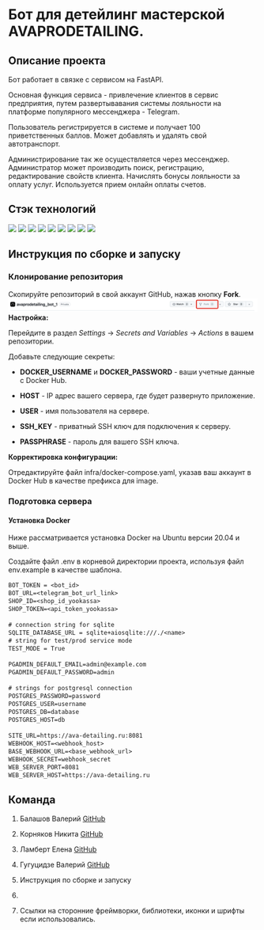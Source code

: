 
# Бот для детейлинг мастерской AVAPRODETAILING.
## Описание проекта
Бот работает в связке с сервисом на FastAPI.

Основная функция сервиса - привлечение клиентов в сервис предприятия, путем развертывавания системы лояльности на платформе популярного мессенджера - Telegram.

Пользователь регистрируется в системе и получает 100 приветственных баллов. Может добавлять и удалять свой автотранспорт.

Администрирование так же осуществляется через мессенджер. Администратор может производить поиск, регистрацию, редактирование свойств клиента. Начислять бонусы лояльности за оплату услуг. Используется прием онлайн оплаты счетов.
## Стэк технологий
![](https://img.shields.io/badge/Python-Version:_3.10-blue?logo=python&style=plastic)
![](https://img.shields.io/badge/FastAPI-Version:_0.110.0-blue?logo=fastapi&style=plastic)
![](https://img.shields.io/badge/SQLAlchemy-Version:_2.0.29-blue?logo=sqlalchemy&style=plastic)
![](https://img.shields.io/badge/Pydantic-Version:_2.2.1-blue?logo=pydantic&style=plastic)
![](https://img.shields.io/badge/Alembic-Version:_1.13.1-blue?logo=alembic&style=plastic)
![](https://img.shields.io/badge/Uvicorn-Version:_0.29.0-blue?logo=uvicorn&style=plastic)
![](https://img.shields.io/badge/Aiogram-Version:_3.4.1-blue?logo=aiogram&style=plastic)
![](https://img.shields.io/badge/Yookassa-Version:_3.1.0-blue?logo=yookassa&style=plastic)
![](https://img.shields.io/badge/Qrcode-Version:_7.4.2-blue?logo=qrcode&style=plastic)

## Инструкция по сборке и запуску
### Клонирование репозитория
Скопируйте репозиторий в свой аккаунт GitHub, нажав кнопку **Fork**.
![Fork](img_md/fork.png)
**Настройка:**

Перейдите в раздел *Settings* -> *Secrets and Variables* -> *Actions* в вашем репозитории.

Добавьте следующие секреты:

* **DOCKER_USERNAME** и **DOCKER_PASSWORD** - ваши учетные данные с Docker Hub.

* **HOST** - IP адрес вашего сервера, где будет развернуто приложение.
* **USER** - имя пользователя на сервере.
* **SSH_KEY** - приватный SSH ключ для подключения к серверу.
* **PASSPHRASE** - пароль для вашего SSH ключа.

**Корректировка конфигурации:**

Отредактируйте файл infra/docker-compose.yaml, указав ваш аккаунт в Docker Hub в качестве префикса для image.

### Подготовка сервера
#### Установка Docker
Ниже рассматривается установка Docker на Ubuntu версии 20.04 и выше.


Создайте файл .env в корневой директории проекта, используя файл env.example в качестве шаблона.

```
BOT_TOKEN = <bot_id>
BOT_URL=<telegram_bot_url_link>
SHOP_ID=<shop_id_yookassa>
SHOP_TOKEN=<api_token_yookassa>

# connection string for sqlite
SQLITE_DATABASE_URL = sqlite+aiosqlite:///./<name>
# string for test/prod service mode
TEST_MODE = True

PGADMIN_DEFAULT_EMAIL=admin@example.com
PGADMIN_DEFAULT_PASSWORD=admin

# strings for postgresql connection
POSTGRES_PASSWORD=password
POSTGRES_USER=username
POSTGRES_DB=database
POSTGRES_HOST=db

SITE_URL=https://ava-detailing.ru:8081
WEBHOOK_HOST=<webhook_host>
BASE_WEBHOOK_URL=<base_webhook_url>
WEBHOOK_SECRET=webhook_secret
WEB_SERVER_PORT=8081
WEB_SERVER_HOST=https://ava-detailing.ru
```

## Команда
1. Балашов Валерий [GitHub](https://github.com/elValeron)
2. Корняков Никита [GitHub](https://github.com/nonamebroski)
3. Ламберт Елена [GitHub](https://github.com/ElenaL1)
4. Гугуцидзе Валерий [GitHub](https://github.com/gugutsidze-vv)


3. Инструкция по сборке и запуску
4. 
5. Ссылки на сторонние фреймворки, библиотеки, иконки и шрифты если использовались.